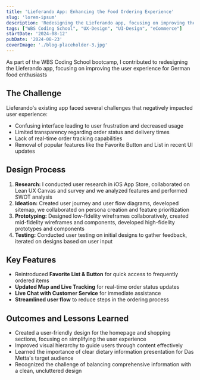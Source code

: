 ```yaml
---
title: 'Lieferando App: Enhancing the Food Ordering Experience'
slug: 'lorem-ipsum'
description: 'Redesigning the Lieferando app, focusing on improving the user experience for German food enthusiasts'
tags: ["WBS Coding School", "UX-Design", "UI-Design", "eCommerce"]
startDate: '2024-08-12'
pubDate: '2024-08-23'
coverImage: './blog-placeholder-3.jpg'
---
```


As part of the WBS Coding School bootcamp, I contributed to redesigning the Lieferando app, focusing on improving the user experience for German food enthusiasts

## The Challenge

Lieferando's existing app faced several challenges that negatively impacted user experience:

- Confusing interface leading to user frustration and decreased usage
- Limited transparency regarding order status and delivery times
- Lack of real-time order tracking capabilities
- Removal of popular features like the Favorite Button and List in recent UI updates

## Design Process

1. **Research:** I conducted user research in iOS App Store, collaborated on Lean UX Canvas and survey and we analyzed features and performed SWOT analysis
2. **Ideation:** Created user journey and user flow diagrams, developed sitemap, we collaborated on persona creation and feature prioritization
3. **Prototyping:** Designed low-fidelity wireframes collaboratively, created mid-fidelity wireframes and components, developed high-fidelity prototypes and components
4. **Testing:** Conducted user testing on initial designs to gather feedback, iterated on designs based on user input

## Key Features

- Reintroduced **Favorite List & Button** for quick access to frequently ordered items
- **Updated Map and Live Tracking** for real-time order status updates
- **Live Chat with Customer Service** for immediate assistance
- **Streamlined user flow** to reduce steps in the ordering process

## Outcomes and Lessons Learned

- Created a user-friendly design for the homepage and shopping sections, focusing on simplifying the user experience
- Improved visual hierarchy to guide users through content effectively
- Learned the importance of clear dietary information presentation for Das Metta's target audience
- Recognized the challenge of balancing comprehensive information with a clean, uncluttered design